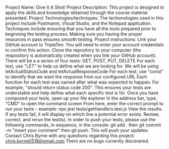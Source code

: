 Project Name: Give It A Shot!
Project Description: This project is designed to apply the skills and knowledge obtained through the course material presented.
Project Technologies/techniques: The techonologies used in this project include Postmanm, Visual Studio, and the Notepad application. Techniques include ensuring that you have all the tools prepared prior to beginning the testing process. Making sure you having the proper resources in pass ensures smooth testing.
Project instructions:
     Link your GitHub account to TripleTen. You will need to enter your account credentials to confirm this action. 
     Clone the repository to your computer (the respository is automatically created when you link your GitHub account).  
     There will be a a series of four tests: GET, POST, PUT, DELETE
     For each test, use "LET" to help us define what we are looking for. We will be using letActualStatusCode and letActualResponseCode
     For each test, use "const" to identify that we want the response from our configured URL
     Each function for each test was named after what was expected to happen. For example, "should return status code 200". This ensures your tests are understable and help define what each specific test is for. 
     Once you have composed your tests, open up your file explorer
     In the address bar, type, "CMD" to open the command screen
     From here, enter the correct prompt to run your tests - example: npx jest tests/getHandlers.test.js
     View the results. If any tests fail, it will display on which line a potential error exists. Review, correct, and rerun the test(s).
     In order to push your tests, please use the following commands, in sequence, in the console: git add . then git commit -m "insert your comment"  then git push. This will push your updates.
     Contact Chris Byrne with any questions regarding this project: chris.byrne0518@gmail.com
     There are no bugs currently discovered.